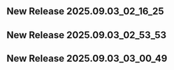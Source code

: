 ## New Release 2025.09.03_02_16_25
## New Release 2025.09.03_02_53_53
## New Release 2025.09.03_03_00_49
